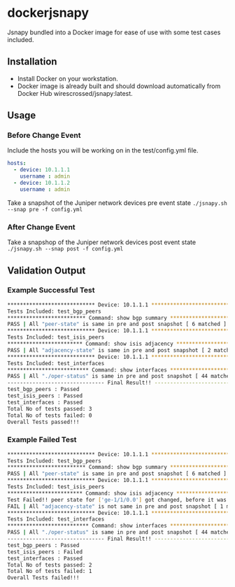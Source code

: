 # dockerjsnapy

Jsnapy bundled into a Docker image for ease of use with some test cases included.

## Installation

- Install Docker on your workstation.
- Docker image is already built and should download automatically from Docker Hub wirescrossed/jsnapy:latest.

## Usage

### Before Change Event

Include the hosts you will be working on in the test/config.yml file.

```yaml
hosts:
  - device: 10.1.1.1
    username : admin
  - device: 10.1.1.2
    username : admin
```

Take a snapshot of the Juniper network devices pre event state `./jsnapy.sh --snap pre -f config.yml`

### After Change Event

Take a snapshop of the Juniper network devices post event state `./jsnapy.sh --snap post -f config.yml`

## Validation Output

### Example Successful Test

```bash
**************************** Device: 10.1.1.1 ****************************
Tests Included: test_bgp_peers
************************* Command: show bgp summary *************************
PASS | All "peer-state" is same in pre and post snapshot [ 6 matched ]
**************************** Device: 10.1.1.1 ****************************
Tests Included: test_isis_peers
************************ Command: show isis adjacency ************************
PASS | All "adjacency-state" is same in pre and post snapshot [ 2 matched ]
**************************** Device: 10.1.1.1 ****************************
Tests Included: test_interfaces
************************** Command: show interfaces **************************
PASS | All "./oper-status" is same in pre and post snapshot [ 44 matched ]
------------------------------- Final Result!! -------------------------------
test_bgp_peers : Passed
test_isis_peers : Passed
test_interfaces : Passed
Total No of tests passed: 3
Total No of tests failed: 0
Overall Tests passed!!!
```

### Example Failed Test

```bash
**************************** Device: 10.1.1.1 ****************************
Tests Included: test_bgp_peers
************************* Command: show bgp summary *************************
PASS | All "peer-state" is same in pre and post snapshot [ 6 matched ]
**************************** Device: 10.1.1.1 ****************************
Tests Included: test_isis_peers
************************ Command: show isis adjacency ************************
Test Failed!! peer state for ['ge-1/1/0.0'] got changed, before it was <['Up']>, now it is <['Down']>
FAIL | All "adjacency-state" is not same in pre and post snapshot [ 1 matched / 1 failed ]
**************************** Device: 10.1.1.1 ****************************
Tests Included: test_interfaces
************************** Command: show interfaces **************************
PASS | All "./oper-status" is same in pre and post snapshot [ 44 matched ]
------------------------------- Final Result!! -------------------------------
test_bgp_peers : Passed
test_isis_peers : Failed
test_interfaces : Passed
Total No of tests passed: 2
Total No of tests failed: 1
Overall Tests failed!!!
```
